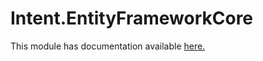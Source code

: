 # Intent.EntityFrameworkCore

This module has documentation available [here.](https://docs.intentarchitect.com/articles/modules-dotnet/intent-entityframeworkcore/intent-entityframeworkcore.html)